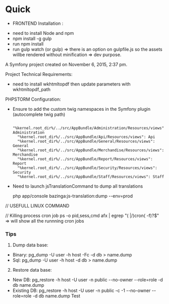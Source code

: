 Quick
=====

* FRONTEND Installation :

- need to install Node and npm
- npm install -g gulp
- run npm install
- run gulp watch (or gulp) => there is an option on gulpfile.js so the assets willbe rendered without minification => dev purpose.

A Symfony project created on November 6, 2015, 2:37 pm.

Project Technical Requirements:

- need to install  wkhtmltopdf then update parameters with wkhtmltopdf_path


PHPSTORM Configuration:

- Ensure to add the custom twig namespaces in the Symfony plugin (autocomplete twig path)

        "%kernel.root_dir%/../src/AppBundle/Administration/Resources/views": Administration
        "%kernel.root_dir%/../src/AppBundle/Api/Resources/views": Api
        "%kernel.root_dir%/../src/AppBundle/General/Resources/views": General
        "%kernel.root_dir%/../src/AppBundle/Merchandise/Resources/views": Merchandise
        "%kernel.root_dir%/../src/AppBundle/Report/Resources/views": Report
        "%kernel.root_dir%/../src/AppBundle/Security/Resources/views": Security
        "%kernel.root_dir%/../src/AppBundle/Staff/Resources/views": Staff

- Need to launch jsTranslationCommand to dump all translations

	php app/console bazinga:js-translation:dump  --env=prod
	
	
// USEFULL LINUX COMMAND

// Killing process cron job
ps -o pid,sess,cmd afx | egrep "( |/)cron( -f)?$"  => will show all the runnning cron jobs

### Tips
1. Dump data base: 
* Binary: pg_dump -U user -h host -Fc -d db > name.dump
* Sql: pg_dump -U user -h host -d db > name.dump

2. Restore data base: 
* New DB: pg_restore -h host -U user -n public --no-owner --role=role  -d db name.dump
* Existing DB: pg_restore -h host -U user -n public -c -1 --no-owner --role=role  -d db name.dump
Test
